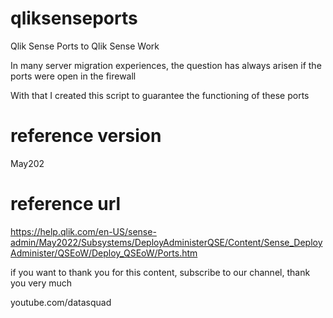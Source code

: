 # qliksenseports
Qlik Sense Ports to Qlik Sense Work 

In many server migration experiences, the question has always arisen if the ports were open in the firewall

With that I created this script to guarantee the functioning of these ports

# reference version

May202

# reference url

https://help.qlik.com/en-US/sense-admin/May2022/Subsystems/DeployAdministerQSE/Content/Sense_DeployAdminister/QSEoW/Deploy_QSEoW/Ports.htm

if you want to thank you for this content, subscribe to our channel, thank you very much

youtube.com/datasquad
